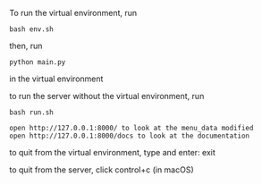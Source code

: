 To run the virtual environment, run 

    bash env.sh
    
then, run

    python main.py
    
in the virtual environment

to run the server without the virtual environment, run

    bash run.sh

    open http://127.0.0.1:8000/ to look at the menu_data modified
    open http://127.0.0.1:8000/docs to look at the documentation

to quit from the virtual environment, type and enter:
    exit

to quit from the server, click
    control+c (in macOS)

